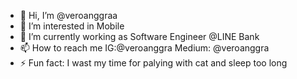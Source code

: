- 👋 Hi, I’m @veroanggraa
- 👀 I’m interested in Mobile
- 🌱 I’m currently working as Software Engineer @LINE Bank
- 📫 How to reach me IG:@veroanggra Medium: @veroanggra
- ⚡ Fun fact: I wast my time for palying with cat and sleep too long

<!---
veroanggraa/veroanggraa is a ✨ special ✨ repository because its `README.md` (this file) appears on your GitHub profile.
You can click the Preview link to take a look at your changes.
--->
